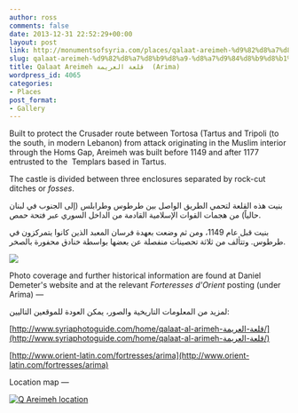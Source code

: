 ```yaml
---
author: ross
comments: false
date: 2013-12-31 22:52:29+00:00
layout: post
link: http://monumentsofsyria.com/places/qalaat-areimeh-%d9%82%d8%a7%d8%b9%d8%a9-%d8%a7%d9%84%d8%b9%d8%b1%d9%8a%d9%85%d8%a9/
slug: qalaat-areimeh-%d9%82%d8%a7%d8%b9%d8%a9-%d8%a7%d9%84%d8%b9%d8%b1%d9%8a%d9%85%d8%a9
title: Qalaat Areimeh قلعة العريمة  (Arima)
wordpress_id: 4065
categories:
- Places
post_format:
- Gallery
---
```


Built to protect the Crusader route between Tortosa (Tartus and Tripoli (to the south, in modern Lebanon) from attack originating in the Muslim interior through the Homs Gap, Areimeh was built before 1149 and after 1177 entrusted to the  Templars based in Tartus.

The castle is divided between three enclosures separated by rock-cut ditches or _fosses_.


بنيت هذه القلعة لتحمي الطريق الواصل بين طرطوس وطرابلس (إلى الجنوب في لبنان حالياً) من هجمات القوات الإسلامية القادمة من الداخل السوري عبر فتحة حمص.




بنيت قبل عام 1149، ومن ثم وضعت بعهدة فرسان المعبد الذين كانوا يتمركزون في طرطوس. وتتألف من ثلاثة تحصينات منفصلة عن بعضها بواسطة خنادق محفورة بالصخر.





![](http://monumentsofsyria.com/nextgen-attach_to_post/preview/id--4078)

Photo coverage and further historical information are found at Daniel Demeter's website and at the relevant _Forteresses d'Orient_ posting (under Arima) —


لمزيد من المعلومات التاريخية والصور، يمكن العودة للموقعين التاليين:


[http://www.syriaphotoguide.com/home/qalaat-al-arimeh-قلعة-العريمة/](http://www.syriaphotoguide.com/home/qalaat-al-arimeh-قلعة-العريمة/)

[http://www.orient-latin.com/fortresses/arima](http://www.orient-latin.com/fortresses/arima)

Location map —

[![Q Areimeh location](http://monumentsofsyria.com/wp/wp-content/uploads/Q-Areimeh-location1-150x150.png)](http://monumentsofsyria.com/wp/wp-content/uploads/Q-Areimeh-location1.png)
